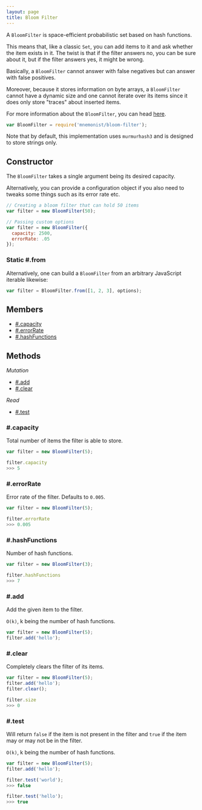 ```yaml
---
layout: page
title: Bloom Filter
---
```


A `BloomFilter` is space-efficient probabilistic set based on hash functions.

This means that, like a classic `Set`, you can add items to it and ask whether the item exists in it. The twist is that if the filter answers no, you can be sure about it, but if the filter answers yes, it might be wrong.

Basically, a `BloomFilter` cannot answer with false negatives but can answer with false positives.

Moreover, because it stores information on byte arrays, a `BloomFilter` cannot have a dynamic size and one cannot iterate over its items since it does only store "traces" about inserted items.

For more information about the `BloomFilter`, you can head [here](https://en.wikipedia.org/wiki/Bloom_filter).

```js
var BloomFilter = require('mnemonist/bloom-filter');
```

Note that by default, this implementation uses `murmurhash3` and is designed to store strings only.

## Constructor

The `BloomFilter` takes a single argument being its desired capacity.

Alternatively, you can provide a configuration object if you also need to tweaks some things such as its error rate etc.

```js
// Creating a bloom filter that can hold 50 items
var filter = new BloomFilter(50);

// Passing custom options
var filter = new BloomFilter({
  capacity: 2500,
  errorRate: .05
});
```

### Static #.from

Alternatively, one can build a `BloomFilter` from an arbitrary JavaScript iterable likewise:

```js
var filter = BloomFilter.from([1, 2, 3], options);
```

## Members

* [#.capacity](#capacity)
* [#.errorRate](#errorate)
* [#.hashFunctions](#hashfunctions)

## Methods

*Mutation*

* [#.add](#add)
* [#.clear](#clear)

*Read*

* [#.test](#test)

### #.capacity

Total number of items the filter is able to store.

```js
var filter = new BloomFilter(5);

filter.capacity
>>> 5
```

### #.errorRate

Error rate of the filter. Defaults to `0.005`.

```js
var filter = new BloomFilter(5);

filter.errorRate
>>> 0.005
```

### #.hashFunctions

Number of hash functions.

```js
var filter = new BloomFilter(3);

filter.hashFunctions
>>> 7
```

### #.add

Add the given item to the filter.

`O(k)`, k being the number of hash functions.

```js
var filter = new BloomFilter(5);
filter.add('hello');
```

### #.clear

Completely clears the filter of its items.

```js
var filter = new BloomFilter(5);
filter.add('hello');
filter.clear();

filter.size
>>> 0
```

### #.test

Will return `false` if the item is not present in the filter and `true` if the item may or may not be in the filter.

`O(k)`, k being the number of hash functions.

```js
var filter = new BloomFilter(5);
filter.add('hello');

filter.test('world');
>>> false

filter.test('hello');
>>> true
```
